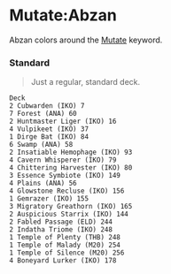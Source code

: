# Mutate:Abzan
Abzan colors around the [Mutate](https://mtg.gamepedia.com/Mutate) keyword.

### Standard
> Just a regular, standard deck.
```
Deck
2 Cubwarden (IKO) 7
7 Forest (ANA) 60
2 Huntmaster Liger (IKO) 16
4 Vulpikeet (IKO) 37
1 Dirge Bat (IKO) 84
6 Swamp (ANA) 58
2 Insatiable Hemophage (IKO) 93
4 Cavern Whisperer (IKO) 79
4 Chittering Harvester (IKO) 80
3 Essence Symbiote (IKO) 149
4 Plains (ANA) 56
4 Glowstone Recluse (IKO) 156
1 Gemrazer (IKO) 155
3 Migratory Greathorn (IKO) 165
2 Auspicious Starrix (IKO) 144
2 Fabled Passage (ELD) 244
2 Indatha Triome (IKO) 248
1 Temple of Plenty (THB) 248
1 Temple of Malady (M20) 254
1 Temple of Silence (M20) 256
4 Boneyard Lurker (IKO) 178
```